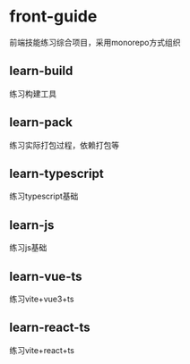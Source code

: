 # front-guide
前端技能练习综合项目，采用monorepo方式组织

## learn-build
练习构建工具

## learn-pack
练习实际打包过程，依赖打包等

## learn-typescript
练习typescript基础

## learn-js
练习js基础

## learn-vue-ts
练习vite+vue3+ts

## learn-react-ts
练习vite+react+ts